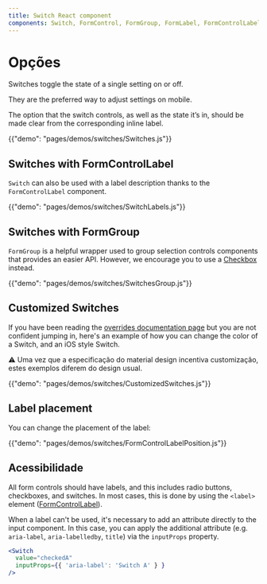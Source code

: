 ```yaml
---
title: Switch React component
components: Switch, FormControl, FormGroup, FormLabel, FormControlLabel
---
```


# Opções

<p class="description">Switches toggle the state of a single setting on or off.</p>

They are the preferred way to adjust settings on mobile.

The option that the switch controls, as well as the state it’s in, should be made clear from the corresponding inline label.

{{"demo": "pages/demos/switches/Switches.js"}}

## Switches with FormControlLabel

`Switch` can also be used with a label description thanks to the `FormControlLabel` component.

{{"demo": "pages/demos/switches/SwitchLabels.js"}}

## Switches with FormGroup

`FormGroup` is a helpful wrapper used to group selection controls components that provides an easier API. However, we encourage you to use a [Checkbox](#checkboxes) instead.

{{"demo": "pages/demos/switches/SwitchesGroup.js"}}

## Customized Switches

If you have been reading the [overrides documentation page](/customization/overrides/) but you are not confident jumping in, here's an example of how you can change the color of a Switch, and an iOS style Switch.

⚠️ Uma vez que a especificação do material design incentiva customização, estes exemplos diferem do design usual.

{{"demo": "pages/demos/switches/CustomizedSwitches.js"}}

## Label placement

You can change the placement of the label:

{{"demo": "pages/demos/switches/FormControlLabelPosition.js"}}

## Acessibilidade

All form controls should have labels, and this includes radio buttons, checkboxes, and switches. In most cases, this is done by using the `<label>` element ([FormControlLabel](/api/form-control-label/)).

When a label can't be used, it's necessary to add an attribute directly to the input component. In this case, you can apply the additional attribute (e.g. `aria-label`, `aria-labelledby`, `title`) via the `inputProps` property.

```jsx
<Switch
  value="checkedA"
  inputProps={{ 'aria-label': 'Switch A' } }
/>
```
